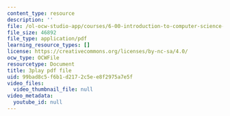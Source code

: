 ```yaml
---
content_type: resource
description: ''
file: /ol-ocw-studio-app/courses/6-00-introduction-to-computer-science-and-programming-fall-2008/99bad8c5f6b1d2172c5ee8f2975a7e5f_ENrAsRoR97I.pdf
file_size: 46892
file_type: application/pdf
learning_resource_types: []
license: https://creativecommons.org/licenses/by-nc-sa/4.0/
ocw_type: OCWFile
resourcetype: Document
title: 3play pdf file
uid: 99bad8c5-f6b1-d217-2c5e-e8f2975a7e5f
video_files:
  video_thumbnail_file: null
video_metadata:
  youtube_id: null
---
```

